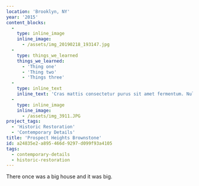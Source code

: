```yaml
---
location: 'Brooklyn, NY'
year: '2015'
content_blocks:
  -
    type: inline_image
    inline_image:
      - /assets/img_20190218_193147.jpg
  -
    type: things_we_learned
    things_we_learned:
      - 'Thing one'
      - 'Thing two'
      - 'Things three'
  -
    type: inline_text
    inline_text: 'Cras mattis consectetur purus sit amet fermentum. Nullam id dolor id nibh ultricies vehicula ut id elit. Nulla vitae elit libero, a pharetra augue. Donec id elit non mi porta gravida at eget metus.'
  -
    type: inline_image
    inline_image:
      - /assets/img_3911.JPG
project_tags:
  - 'Historic Restoration'
  - 'Contemporary Details'
title: 'Prospect Heights Brownstone'
id: a24835e2-a895-466d-9297-d099f93a4105
tags:
  - contemporary-details
  - historic-restoration
---
```

There once was a big house and it was big.